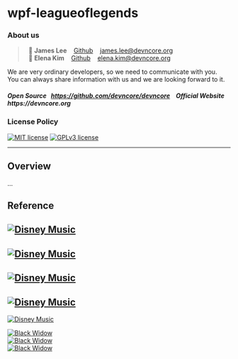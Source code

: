 # wpf-leagueoflegends
### About us

> &nbsp; :adult: __James Lee__ &nbsp;&nbsp; [Github](https://github.com/devncore-james) &nbsp;&nbsp; james.lee@devncore.org  
> &nbsp; :woman: __Elena Kim__ &nbsp;&nbsp; [Github](https://github.com/devncore-elena) &nbsp;&nbsp; elena.kim@devncore.org

We are very ordinary developers, so we need to communicate with you.   
You can always share information with us and we are looking forward to it.  

##### _Open Source &nbsp; https://github.com/devncore/devncore   &nbsp;&nbsp;   Official Website &nbsp; https://devncore.org_ 

### License Policy
[![MIT license](https://img.shields.io/badge/License-MIT-blue.svg)](https://lbesson.mit-license.org/)
[![GPLv3 license](https://img.shields.io/badge/License-GPLv3-blue.svg)](http://perso.crans.org/besson/LICENSE.html)

***

## Overview
...


## Reference


[![Disney Music](https://img.youtube.com/vi/XIECXPt04tU/default.jpg)](https://www.youtube.com/watch?v=XIECXPt04tU)  
------
[![Disney Music](https://img.youtube.com/vi/XIECXPt04tU/mqdefault.jpg)](https://www.youtube.com/watch?v=XIECXPt04tU)  
------
[![Disney Music](https://img.youtube.com/vi/XIECXPt04tU/hqdefault.jpg)](https://www.youtube.com/watch?v=XIECXPt04tU)  
------
[![Disney Music](https://img.youtube.com/vi/XIECXPt04tU/sddefault.jpg)](https://www.youtube.com/watch?v=XIECXPt04tU)
------
[![Disney Music](https://img.youtube.com/vi/XIECXPt04tU/maxresdefault.jpg)](https://www.youtube.com/watch?v=XIECXPt04tU)


[![Black Widow](https://img.youtube.com/vi/Fp9pNPdNwjI/mqdefault.jpg)](https://youtu.be/Fp9pNPdNwjI?t=29)  
[![Black Widow](https://img.youtube.com/vi/Fp9pNPdNwjI/mqdefault.jpg)](https://youtu.be/Fp9pNPdNwjI?t=50)  
[![Black Widow](https://img.youtube.com/vi/Fp9pNPdNwjI/mqdefault.jpg)](https://youtu.be/Fp9pNPdNwjI?t=1m24s)
